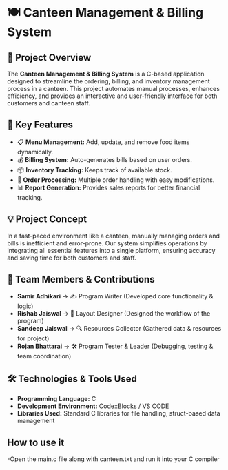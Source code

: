 # 🍽️ Canteen Management & Billing System

## 📌 Project Overview
The **Canteen Management & Billing System** is a C-based application designed to streamline the ordering, billing, and inventory management process in a canteen. This project automates manual processes, enhances efficiency, and provides an interactive and user-friendly interface for both customers and canteen staff.

## 🎯 Key Features
- 📋 **Menu Management:** Add, update, and remove food items dynamically.
- 💰 **Billing System:** Auto-generates bills based on user orders.
- 📦 **Inventory Tracking:** Keeps track of available stock.
- 🛒 **Order Processing:** Multiple order handling with easy modifications.
- 📊 **Report Generation:** Provides sales reports for better financial tracking.

## 💡 Project Concept
In a fast-paced environment like a canteen, manually managing orders and bills is inefficient and error-prone. Our system simplifies operations by integrating all essential features into a single platform, ensuring accuracy and saving time for both customers and staff.

## 👥 Team Members & Contributions
- **Samir Adhikari** → ✍️ Program Writer (Developed core functionality & logic)
- **Rishab Jaiswal** → 🎨 Layout Designer (Designed the workflow of the program)
- **Sandeep Jaiswal** → 🔍 Resources Collector (Gathered data & resources for project)
- **Rojan Bhattarai** → 🛠️ Program Tester & Leader (Debugging, testing & team coordination)

## 🛠️ Technologies & Tools Used
- **Programming Language:** C
- **Development Environment:** Code::Blocks / VS CODE
- **Libraries Used:** Standard C libraries for file handling, struct-based data management

## How to use it
-Open the main.c file along with canteen.txt and run it into your C compiler
